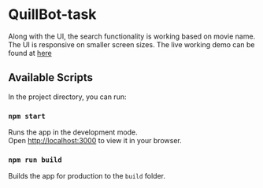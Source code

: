 # QuillBot-task

Along with the UI, the search functionality is working based on movie name.
The UI is responsive on smaller screen sizes.
The live working demo can be found at [here](http://nikhiltikle.github.io/QuillBot_FE_Task/)

## Available Scripts

In the project directory, you can run:

### `npm start`

Runs the app in the development mode.\
Open [http://localhost:3000](http://localhost:3000) to view it in your browser.

### `npm run build`

Builds the app for production to the `build` folder.
